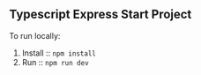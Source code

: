 ## Typescript Express Start Project

To run locally:

1. Install :: `npm install`
2. Run :: `npm run dev`
